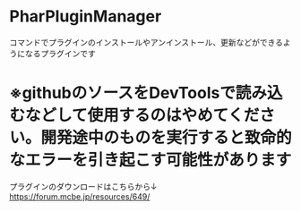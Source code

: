 # PharPluginManager
コマンドでプラグインのインストールやアンインストール、更新などができるようになるプラグインです
# ※githubのソースをDevToolsで読み込むなどして使用するのはやめてください。開発途中のものを実行すると致命的なエラーを引き起こす可能性があります

プラグインのダウンロードはこちらから↓
https://forum.mcbe.jp/resources/649/
